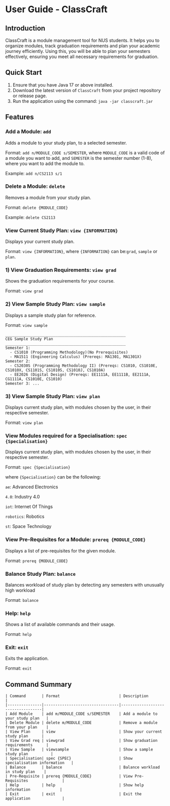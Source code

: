 # User Guide - ClassCraft

## Introduction

ClassCraft is a module management tool for NUS students. It helps you to organize modules,
track graduation requirements and plan your academic journey efficiently. Using this, you will be
able to plan your semesters effectively, ensuring you meet all necessary requirements for graduation.

## Quick Start

1. Ensure that you have Java 17 or above installed.
2. Download the latest version of `ClassCraft` from your project repository or release page.
3. Run the application using the command: `java -jar classcraft.jar`

## Features

### Add a Module: `add`

Adds a module to your study plan, to a selected semester.

Format: `add n/MODULE_CODE s/SEMESTER`,
where `MODULE_CODE` is a valid code of a module you want to add,
and `SEMESTER` is the semester number (1-8), where you want to add the module to.

Example: `add n/CS2113 s/1`

### Delete a Module: `delete`

Removes a module from your study plan.

Format: `delete {MODULE_CODE}`

Example: `delete CS2113`

### View Current Study Plan: `view {INFORMATION}`

Displays your current study plan.

Format: `view {INFORMATION}`, where `{INFORMATION}` can be:`grad`, `sample` or `plan`.

### 1) View Graduation Requirements: `view grad`

Shows the graduation requirements for your course.

Format: `view grad`

### 2) View Sample Study Plan: `view sample`

Displays a sample study plan for reference.

Format: `view sample`

    _____________________________________________________
    CEG Sample Study Plan
    _____________________________________________________
    Semester 1:
      - CS1010 (Programming Methodology)(No Prerequisites)
      - MA1511 (Engineering Calculus) (Prereqs: MA1301, MA1301X)
    Semester 2:
      - CS2030S (Programming Methodology II) (Prereqs: CS1010, CS1010E, CS1010X, CS1101S, CS1010S, CS1010J, CS1010A)
      - EE2026 (Digital Design) (Prereqs: EE1111A, EE1111B, EE2111A, CG1111A, CS1010E, CS1010)
    Semester 3: ...

### 3) View Sample Study Plan: `view plan`

Displays current study plan, with modules chosen by the user, in their respective semester.

Format: `view plan`

### View Modules required for a Specialisation: `spec {Specialisation}`

Displays current study plan, with modules chosen by the user, in their respective semester.

Format: `spec {Specialisation}`

where `{Specialisation}` can be the following:

`ae`: Advanced Electronics

`4.0`: Industry 4.0

`iot`: Internet Of Things

`robotics`: Robotics

`st`: Space Technology

### View Pre-Requisites for a Module: `prereq {MODULE_CODE}`

Displays a list of pre-requisites for the given module.

Format: `prereq {MODULE_CODE}`

### Balance Study Plan: `balance`

Balances workload of study plan by detecting any semesters with unusually high workload

Format: `balance`

### Help: `help`

Shows a list of available commands and their usage.

Format: `help`

### Exit: `exit`

Exits the application.

Format: `exit`

## Command Summary

    | Command       | Format                          | Description                       |
    |---------------|---------------------------------|-----------------------------------|
    | Add Module    | add m/MODULE_CODE s/SEMESTER    | Add a module to your study plan   |
    | Delete Module | delete m/MODULE_CODE            | Remove a module from your plan    |
    | View Plan     | view                            | Show your current study plan      |
    | View Grad req | viewgrad                        | Show graduation requirements      |
    | View Sample   | viewsample                      | Show a sample study plan          |
    | Specialisation| spec {SPEC}                     | Show specialisation information   |
    | Balance       | balance                         | Balance workload in study plan    |
    | Pre-Requisite | prereq {MODULE_CODE}            | View Pre-Requisites               |
    | Help          | help                            | Show help information             |
    | Exit          | exit                            | Exit the application              |

